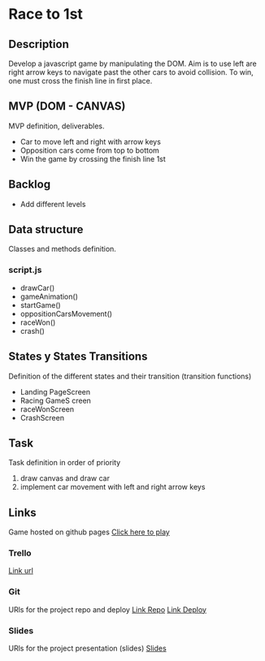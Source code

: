 # Race to 1st

## Description

Develop a javascript game by manipulating the DOM. Aim is to use left are right arrow keys to navigate past the other cars to avoid collision. To win, one must cross the finish line in first place.

## MVP (DOM - CANVAS)

MVP definition, deliverables.

- Car to move left and right with arrow keys
- Opposition cars come from top to bottom
- Win the game by crossing the finish line 1st

## Backlog

- Add different levels

## Data structure

Classes and methods definition.

### script.js

- drawCar()
- gameAnimation()
- startGame()
- oppositionCarsMovement()
- raceWon()
- crash()

## States y States Transitions

Definition of the different states and their transition (transition functions)

- Landing PageScreen
- Racing GameS creen
- raceWonScreen
- CrashScreen

## Task

Task definition in order of priority

1. draw canvas and draw car
2. implement car movement with left and right arrow keys

## Links

Game hosted on github pages [Click here to play](https://james4-daf.github.io/carGame/)

### Trello

[Link url](https://trello.com/b/BoXyWiiO/race-to-1st)

### Git

URls for the project repo and deploy
[Link Repo](http://github.com)
[Link Deploy](http://github.com)

### Slides

URls for the project presentation (slides)
[Slides](https://docs.google.com/presentation/d/1pxl4pCmzBq02mD6_VzMyUoom3Sm8MVfcD1YnsgMgzHA/edit?usp=sharing)
